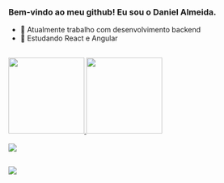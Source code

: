 ### Bem-vindo ao meu github! Eu sou o Daniel Almeida.

- 🔭 Atualmente trabalho com desenvolvimento backend 
- 🌱 Estudando React e Angular
<h2 data-sourcepos="6:1-6:2" dir="auto"></h2>
<div>
  <a href="https://github.com/almeidasdan">
  <img height="150em" src="https://github-readme-stats.vercel.app/api?username=almeidasdan&show_icons=true&theme=dark" />
  <img height="150em" src="https://github-readme-stats.vercel.app/api/top-langs/?username=almeidasdan&layout=compact&theme=dark&langs_count=8" /></a>
</div>
<div style="display:inline_block"><br>
  <a href="https://skillicons.dev">
    <img src="https://skillicons.dev/icons?i=dotnet,cs,azure,aws,git,github,gitlab,html,css,js,react,linux,kubernetes,docker" />
  </a>
</div>
<h2 data-sourcepos="6:1-6:2" dir="auto"></h2>
<div> 
  <a href="https://www.linkedin.com/in/almeidasdan" target="_blank">
  <img src="https://img.shields.io/badge/-LinkedIn-%230077B5?style=for-the-badge&amp;logo=linkedin&amp;logoColor=white" style="max-width: 100%;">
   </a>
</div>
